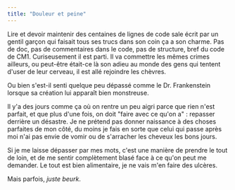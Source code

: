 ```yaml
---
title: "Douleur et peine"
---
```


Lire et devoir maintenir des centaines de lignes de code sale écrit par un
gentil garçon qui faisait tous ses trucs dans son coin ça a son charme. Pas de
doc, pas de commentaires dans le code, pas de structure, bref du code de CM1.
Curiseusement il est parti. Il va commettre les mêmes crimes ailleurs, ou
peut-être était-ce là son adieu au monde des gens qui tentent d'user de leur
cerveau, il est allé rejoindre les chèvres.

Ou bien s'est-il senti quelque peu dépassé comme le Dr. Frankenstein lorsque
sa création lui apparaît bien monstreuse.

Il y'a des jours comme ça où on rentre un peu aigri parce que rien n'est
parfait, et que plus d'une fois, on doit "faire avec ce qu'on a" : repasser
derrière un désastre. Je ne prétend pas donner naissance à des choses
parfaites de mon côté, du moins je fais en sorte que celui qui passe après moi
n'ai pas envie de vomir ou de s'arracher les cheveux les bons jours.

Si je me laisse dépasser par mes mots, c'est une manière de prendre le tout de
loin, et de me sentir complètement blasé face à ce qu'on peut me demander. Le
tout est bien alimentaire, je ne vais m'en faire des ulcères.

Mais parfois, _juste beurk_.

